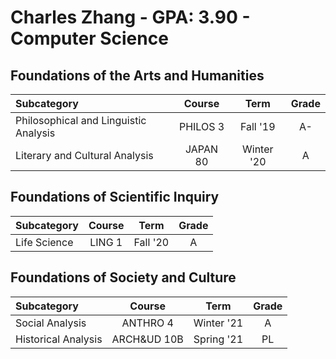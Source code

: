 # Charles Zhang - GPA: 3.90 - Computer Science

## Foundations of the Arts and Humanities

| Subcategory | Course | Term | Grade |
|:---|:---:|:---:|:---:|
| Philosophical and Linguistic Analysis | PHILOS 3 | Fall '19 | A- |
| Literary and Cultural Analysis | JAPAN 80 | Winter '20 | A |

## Foundations of Scientific Inquiry

| Subcategory | Course | Term | Grade |
|:---|:---:|:---:|:---:|
| Life Science | LING 1 | Fall '20 | A |

## Foundations of Society and Culture

| Subcategory         |   Course    |    Term    | Grade |
| :------------------ | :---------: | :--------: | :---: |
| Social Analysis     |  ANTHRO 4   | Winter '21 |   A   |
| Historical Analysis | ARCH&UD 10B | Spring '21 |  PL   |

